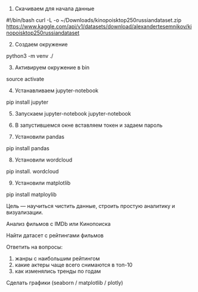 1) Скачиваем для начала данные

#!/bin/bash
curl -L -o ~/Downloads/kinopoisktop250russiandataset.zip\
  https://www.kaggle.com/api/v1/datasets/download/alexandertesemnikov/kinopoisktop250russiandataset

2) Создаем окружение 

python3 -m venv ./

3) Активируем окружение в bin

source activate

4) Устанавливаем jupyter-notebook

pip install jupyter

5) Запускаем jupyter-notebook
 jupyter-notebook

6) В запустившемся окне вставляем токен и задаем пароль

7) Установили pandas

pip install pandas

8) Установили wordcloud

pip install. wordcloud

9) Установили matplotlib

pip install matploylib

Цель — научиться чистить данные, строить простую аналитику и визуализации.

Анализ фильмов с IMDb или Кинопоиска

Найти датасет с рейтингами фильмов

Ответить на вопросы:
1) жанры с наибольшим рейтингом
2) какие актеры чаще всего снимаются в топ-10
3) как изменялись тренды по годам

Сделать графики (seaborn / matplotlib / plotly)